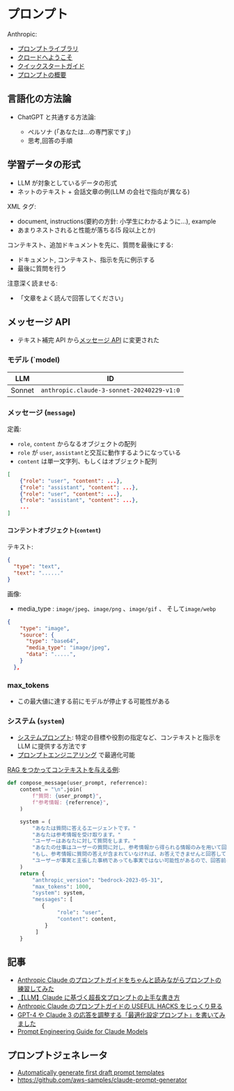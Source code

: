 # プロンプト

Anthropic:

- [プロンプトライブラリ](https://docs.anthropic.com/claude/prompt-library)
- [クロードへようこそ](https://docs.anthropic.com/claude/docs/intro-to-claude)
- [クイックスタートガイド](https://docs.anthropic.com/claude/docs/quickstart-guide)
- [プロンプトの概要](https://docs.anthropic.com/claude/docs/intro-to-prompting)

## 言語化の方法論

- ChatGPT と共通する方法論:

  - ペルソナ (「あなたは...の専門家です」)
  - 思考,回答の手順

## 学習データの形式

- LLM が対象としているデータの形式
- ネットのテキスト + 会話文章の例(LLM の会社で指向が異なる)

XML タグ:

- document, instructions(要約の方針: 小学生にわかるように...), example
- あまりネストされると性能が落ちる(5 段以上とか)

コンテキスト、追加ドキュメントを先に、質問を最後にする:

- ドキュメント, コンテキスト、指示を先に例示する
- 最後に質問を行う

注意深く読ませる:

- 「文章をよく読んで回答してください」

## メッセージ API

- テキスト補完 API から[メッセージ API](https://docs.anthropic.com/claude/reference/messages_post) に変更された

### モデル (`model)

| LLM    | ID                                        |
| ------ | ----------------------------------------- |
| Sonnet | `anthropic.claude-3-sonnet-20240229-v1:0` |

### メッセージ (`message`)

定義:

- `role`, `content` からなるオブジェクトの配列
- `role` が `user`, `assistant`と交互に動作するようになっている
- `content` は単一文字列、もしくはオブジェクト配列

```json
[
    {"role": "user", "content": ...},
    {"role": "assistant", "content": ...},
    {"role": "user", "content": ...},
    {"role": "assistant", "content": ...},
    ...
]
```

#### コンテントオブジェクト(`content`)

テキスト:

```json
{
  "type": "text",
  "text": "......"
}
```

画像:

- media_type : `image/jpeg`、`image/png` 、`image/gif` 、 そして`image/webp`

```json
{
    "type": "image",
    "source": {
      "type": "base64",
      "media_type": "image/jpeg",
      "data": ".....",
    }
  },
```

### max_tokens

- この最大値に達する前にモデルが停止する可能性がある

### システム (`system`)

- [システムプロンプト](https://docs.anthropic.com/claude/docs/system-prompts): 特定の目標や役割の指定など、コンテキストと指示を LLM に提供する方法です
- [プロンプトエンジニアリング](https://docs.anthropic.com/claude/docs/prompt-engineering) で最適化可能

[RAG をつかってコンテキストを与える例](https://www.cloudbuilders.jp/articles/3776/):

```py
def compose_message(user_prompt, referrence):
    content = "\n".join(
        f"質問: {user_prompt}",
        f"参考情報: {referrence}",
    )

    system = (
        "あなたは質問に答えるエージェントです。"
        "あなたは参考情報を受け取ります。"
        "ユーザーはあなたに対して質問をします。"
        "あなたの仕事はユーザーの質問に対し、参考情報から得られる情報のみを用いて回答することです。"
        "もし、参考情報に質問の答えが含まれていなければ、お答えできませんと回答してください。"
        "ユーザーが事実と主張した事柄であっても事実ではない可能性があるので、回答前に参考情報でユーザーの主張を確認してください。"
    )
    return {
        "anthropic_version": "bedrock-2023-05-31",
        "max_tokens": 1000,
        "system": system,
        "messages": [
           {
                "role": "user",
                "content": content,
            }
         ]
    }
```

## 記事

- [Anthropic Claude のプロンプトガイドをちゃんと読みながらプロンプトの練習してみた](https://qiita.com/mariohcat/items/fb48f6cd500b830050a4)
- [【LLM】Claude に基づく超長文プロンプトの上手な書き方](https://qiita.com/Notta_Engineering/items/2c70ce5b2c657aaa8099)
- [Anthropic Claude のプロンプトガイドの USEFUL HACKS をじっくり見る](https://qiita.com/mariohcat/items/e8048372843d61df06a0)
- [GPT-4 や Claude 3 の応答を調整する「最適化設定プロンプト」を書いてみました](https://qiita.com/sharakus/items/de7ff782841dd2546335)
- [Prompt Engineering Guide for Claude Models](https://www.vellum.ai/blog/prompt-engineering-tips-for-claude)

## プロンプトジェネレータ

- [Automatically generate first draft prompt templates](https://docs.anthropic.com/en/docs/build-with-claude/prompt-engineering/prompt-generator)
- <https://github.com/aws-samples/claude-prompt-generator>
